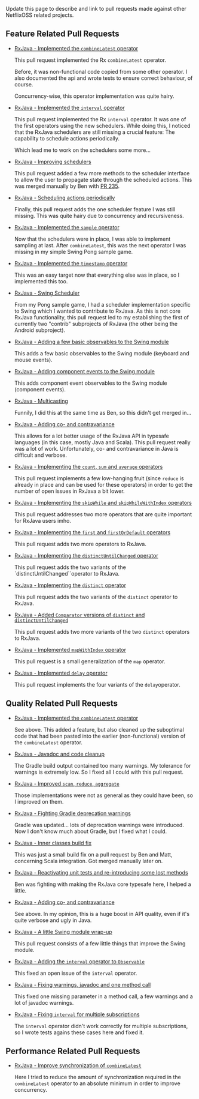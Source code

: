 Update this page to describe and link to pull requests made against other NetflixOSS related projects.

## Feature Related Pull Requests

* [RxJava - Implemented the `combineLatest` operator](https://github.com/Netflix/RxJava/pull/207)
  
  This pull request implemented the Rx `combineLatest` operator. 

  Before, it was non-functional code copied from some other operator. 
  I also documented the api and wrote tests to ensure correct behaviour, of course.

  Concurrency-wise, this operator implementation was quite hairy.

* [RxJava - Implemented the `interval` operator](https://github.com/Netflix/RxJava/pull/228)
  
  This pull request implemented the Rx `interval` operator. It was one of the first operators 
  using the new schedulers. While doing this, I noticed that the RxJava schedulers are still
  missing a crucial feature: The capability to schedule actions periodically.
  
  Which lead me to work on the schedulers some more...
  
* [RxJava - Improving schedulers](https://github.com/Netflix/RxJava/pull/229)

  This pull request added a few more methods to the scheduler interface to allow the
  user to propagate state through the scheduled actions. This was merged manually by Ben
  with [PR 235](https://github.com/Netflix/RxJava/pull/235).
  
* [RxJava - Scheduling actions periodically](https://github.com/Netflix/RxJava/pull/246)

  Finally, this pull request adds the one scheduler feature I was still missing. This was quite 
  hairy due to concurrency and recursiveness.
  
* [RxJava - Implemented the `sample` operator](https://github.com/Netflix/RxJava/pull/248)

  Now that the schedulers were in place, I was able to implement sampling at last. After 
  `combineLatest`, this was the next operator I was missing in my simple Swing Pong sample game.
  
* [RxJava - Implemented the `timestamp` operator](https://github.com/Netflix/RxJava/pull/249)

  This was an easy target now that everything else was in place, so I implemented this too.
  
* [RxJava - Swing Scheduler](https://github.com/Netflix/RxJava/pull/254)

  From my Pong sample game, I had a scheduler implementation specific to Swing which I wanted to
  contribute to RxJava. As this is not core RxJava functionality, this pull request led to my 
  establishing the first of currently two "contrib" subprojects of RxJava (the other being the
  Android subproject). 
  
* [RxJava - Adding a few basic observables to the Swing module](https://github.com/Netflix/RxJava/pull/262)

  This adds a few basic observables to the Swing module (keyboard and mouse events).  

* [RxJava - Adding component events to the Swing module](https://github.com/Netflix/RxJava/pull/265)

  This adds component event observables to the Swing module (component events).  

* [RxJava - Multicasting](https://github.com/Netflix/RxJava/pull/261)
  
  Funnily, I did this at the same time as Ben, so this didn't get merged in...
  
* [RxJava - Adding co- and contravariance](https://github.com/Netflix/RxJava/pull/331)

  This allows for a lot better usage of the RxJava API in typesafe languages (in this case, mostly 
  Java and Scala). This pull request really was a lot of work. Unfortunately, co- and contravariance 
  in Java is difficult and verbose.

* [RxJava - Implementing the `count`, `sum` and `average` operators](https://github.com/Netflix/RxJava/pull/354)

  This pull request implements a few low-hanging fruit (since `reduce` is already in place and
  can be used for these operators) in order to get the number of open issues in RxJava a bit lower.
  
* [RxJava - Implementing the `skipWhile` and `skipWhileWithIndex` operators](https://github.com/Netflix/RxJava/pull/355)

  This pull request addresses two more operators that are quite important for RxJava users imho.
 
* [RxJava - Implementing the `first` and `firstOrDefault` operators](https://github.com/Netflix/RxJava/pull/357)

  This pull request adds two more operators to RxJava.
  
* [RxJava - Implementing the `distinctUntilChanged` operator](https://github.com/Netflix/RxJava/pull/374)

  This pull request adds the two variants of the `distinctUntilChanged``operator to RxJava.

* [RxJava - Implementing the `distinct` operator](https://github.com/Netflix/RxJava/pull/375)

  This pull request adds the two variants of the `distinct` operator
  to RxJava.
  
* [RxJava - Added `Comparator` versions of `distinct` and `distinctUntilChanged`](https://github.com/Netflix/RxJava/pull/380)

  This pull request adds two more variants of the two `distinct`
  operators to RxJava.
  
* [RxJava - Implemented `mapWithIndex` operator](https://github.com/Netflix/RxJava/pull/381)

  This pull request is a small generalization of the `map` operator.
  
* [RxJava - Implemented `delay` operator](https://github.com/Netflix/RxJava/pull/384)

  This pull request implements the four variants of the `delay`operator.
  
## Quality Related Pull Requests

* [RxJava - Implemented the `combineLatest` operator](https://github.com/Netflix/RxJava/pull/207)

  See above. This added a feature, but also cleaned up the suboptimal code that had been pasted
  into the earlier (non-functional) version of the `combineLatest` operator.

* [RxJava - Javadoc and code cleanup](https://github.com/Netflix/RxJava/pull/255)

  The Gradle build output contained too many warnings. My tolerance for warnings is extremely low.
  So I fixed all I could with this pull request.
  
* [RxJava - Improved `scan`, `reduce`, `aggregate`](https://github.com/Netflix/RxJava/pull/257)

  Those implementations were not as general as they could have been, so I improved on them.
  
* [RxJava - Fighting Gradle deprecation warnings](https://github.com/Netflix/RxJava/pull/305)

  Gradle was updated... lots of deprecation warnings were introduced. Now I don't know much about
  Gradle, but I fixed what I could.
  
* [RxJava - Inner classes build fix](https://github.com/benjchristensen/RxJava/pull/1)

  This was just a small build fix on a pull request by Ben and Matt, concerning Scala integration.
  Got merged manually later on.
  
* [RxJava - Reactivating unit tests and re-introducing some lost methods](https://github.com/benjchristensen/RxJava/pull/2)

  Ben was fighting with making the RxJava core typesafe here, I helped a little.
  
* [RxJava - Adding co- and contravariance](https://github.com/Netflix/RxJava/pull/331)

  See above. In my opinion, this is a huge boost in API quality, even if it's quite verbose and 
  ugly in Java.
  
* [RxJava - A little Swing module wrap-up](https://github.com/Netflix/RxJava/pull/350)

  This pull request consists of a few little things that improve the Swing module.

* [RxJava - Adding the `interval` operator to `Observable`](https://github.com/Netflix/RxJava/pull/356)

  This fixed an open issue of the `interval` operator.
  
* [RxJava - Fixing warnings, javadoc and one method call](https://github.com/Netflix/RxJava/pull/373)

  This fixed one missing parameter in a method call, a few warnings
  and a lot of javadoc warnings.

* [RxJava - Fixing `interval` for multiple subscriptions](https://github.com/Netflix/RxJava/pull/379)

  The `interval` operator didn't work correctly for multiple
  subscriptions, so I wrote tests agains these cases here and 
  fixed it.

## Performance Related Pull Requests

* [RxJava - Improve synchronization of `combineLatest`](https://github.com/Netflix/RxJava/pull/267)

  Here I tried to reduce the amount of synchronization required in the `combineLatest` operator 
  to an absolute minimum in order to improve concurrency.
